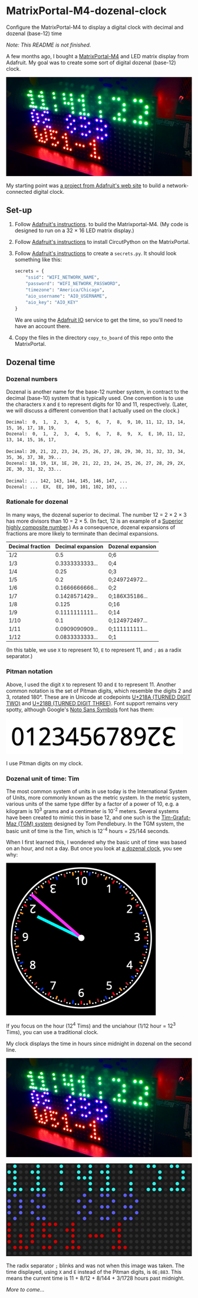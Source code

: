 # MatrixPortal-M4-dozenal-clock
Configure the MatrixPortal-M4 to display a digital clock with decimal and dozenal (base-12) time

*Note: This README is not finished.*

A few months ago, I bought a
[MatrixPortal-M4](https://learn.adafruit.com/adafruit-matrixportal-m4) and LED matrix
display from Adafruit. My goal was to create some sort of digital dozenal (base-12) clock.

![Photo of the completed clock](clock_picture.jpg)

My starting point was [a project from Adafruit's web
site](https://learn.adafruit.com/network-connected-metro-rgb-matrix-clock) to build a
network-connected digital clock.

## Set-up

1. Follow [Adafruit's
instructions](https://learn.adafruit.com/network-connected-metro-rgb-matrix-clock/prep-the-matrixportal).
to build the Matrixportal-M4. (My code is designed to run on a 32 × 16 LED matrix display.)

2. Follow [Adafruit's
instructions](https://learn.adafruit.com/network-connected-metro-rgb-matrix-clock/install-circuitpython-2)
to install CircutPython on the MatrixPortal.

3. Follow [Adafruit's instructions](https://learn.adafruit.com/adafruit-matrixportal-m4/internet-connect) to create a `secrets.py`. It should look something like this:
    ~~~~python
    secrets = {
        "ssid": "WIFI_NETWORK_NAME",
        "password": "WIFI_NETWORK_PASSWORD",
        "timezone": "America/Chicago",
        "aio_username": "AIO_USERNAME",
        "aio_key": "AIO_KEY"
    }
    ~~~~
    We are using the [Adafruit IO](https://io.adafruit.com) service to get the time, so
    you'll need to have an account there.

4. Copy the files in the directory `copy_to_board` of this repo onto the MatrixPortal.

## Dozenal time

### Dozenal numbers

Dozenal is another name for the base-12 number system, in contract to the decimal
(base-10) system that is typically used. One convention is to use the characters `X` and
`E` to represent digits for 10 and 11, respectively. (Later, we will discuss a different
convention that I actually used on the clock.)

~~~~
Decimal:  0,  1,  2,  3,  4,  5,  6,  7,  8,  9, 10, 11, 12, 13, 14, 15, 16, 17, 18, 19,
Dozenal:  0,  1,  2,  3,  4,  5,  6,  7,  8,  9,  X,  E, 10, 11, 12, 13, 14, 15, 16, 17,

Decimal: 20, 21, 22, 23, 24, 25, 26, 27, 28, 29, 30, 31, 32, 33, 34, 35, 36, 37, 38, 39...
Dozenal: 18, 19, 1X, 1E, 20, 21, 22, 23, 24, 25, 26, 27, 28, 29, 2X, 2E, 30, 31, 32, 33...

Decimal: ... 142, 143, 144, 145, 146, 147, ...
Dozenal: ...  EX,  EE, 100, 101, 102, 103, ...
~~~~

### Rationale for dozenal

In many ways, the dozenal superior to decimal. The number 12 = 2 × 2 × 3 has more divisors
than 10 = 2 × 5. (In fact, 12 is an example of a
   [Superior highly composite
   number](https://en.wikipedia.org/wiki/Superior_highly_composite_number).)
As a consequence, dozenal expansions of fractions are more likely to terminate than
decimal expansions.


| Decimal fraction | Decimal expansion | Dozenal expansion |
|:-----------------| :-----------------| :-----------------|
| 1/2              | 0.5               | 0;6               |
| 1/3              | 0.3333333333...   | 0;4               |
| 1/4              | 0.25              | 0;3               |
| 1/5              | 0.2               | 0;249724972...    |
| 1/6              | 0.1666666666...   | 0;2               |
| 1/7              | 0.1428571429...   | 0;186X35186...    |
| 1/8              | 0.125             | 0;16              |
| 1/9              | 0.1111111111...   | 0;14              |
| 1/10             | 0.1               | 0;124972497...    |
| 1/11             | 0.0909090909...   | 0;111111111...    |
| 1/12             | 0.0833333333...   | 0;1               |

(In this table, we use `X` to represent 10, `E` to represent 11, and `;` as a radix
separator.)

### Pitman notation

Above, I used the digit `X` to represent 10 and `E` to represent 11. Another common
notation is the set of Pitman digits, which resemble the digits 2 and 3, rotated
180°. These are in Unicode at codepoints [U+218A (TURNED DIGIT
TWO)](https://codepoints.net/U+218A) and [U+218B (TURNED
DIGIT THREE)](https://codepoints.net/U+218B). Font support remains very spotty, although
Google's [Noto Sans Symbols](https://fonts.google.com/noto/specimen/Noto+Sans+Symbols)
font has them:

![Dozenal digits in Noto Sans and Noto Sans Symbols](dozenal_digits.png)

I use Pitman digits on my clock.

### Dozenal unit of time: Tim

The most common system of units in use today is the International System of Units, more
commonly known as the metric system. In the metric system, various units of the same
type differ by a factor of a power of 10, e.g. a kilogram is 10<sup>3</sup> grams and a
centimeter is 10<sup>-2</sup> meters. Several systems have been created to mimic this in
base 12, and one such is the [Tim-Grafut-Maz (TGM)
system](http://www.dozenal.org/drupal/content/tgm-coherent-dozenal-metrology.html)
designed by Tom Pendlebury. In the TGM system, the basic unit of time is the Tim, which is
12<sup>-4</sup> hours = 25/144 seconds.

When I first learned this, I wondered why the basic unit of time was based on an hour, and
not a day. But once you look at [a dozenal
clock](https://chrisphan.com/misc/dozenal_clock_simple/index.html), you see why:

![Dozenal analog clock](dozenal_analog_clock.png)

If you focus on the hour (12<sup>4</sup> Tims) and the unciahour (1/12 hour = 12<sup>3</sup> Tims), you can use a traditional clock.

My clock displays the time in hours since midnight in dozenal on the second line.

![Photo of the completed clock](clock_picture.jpg)

![Face of clock](sign.svg)

The radix separator `;` blinks and was not when this image was taken. The time displayed,
using `X` and `E` instead of the Pitman digits, is `0E;883`. This means the current time
is 11 + 8/12 + 8/144 + 3/1728 hours past midnight.

*More to come...*
